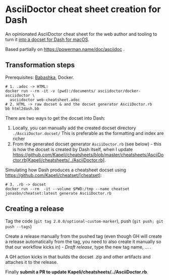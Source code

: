 AsciiDoctor cheat sheet creation for Dash
=========================================

An opinionated AsciiDoctor cheat sheet for the web author and tooling to turn it [into a docset for Dash for macOS](https://github.com/Kapeli/cheatset#readme).

Based partially on https://powerman.name/doc/asciidoc .

## Transformation steps

Prerequisites: [Babashka](https://babashka.org), Docker.

    # 1. .adoc -> HTML:
    docker run --rm -it -v (pwd):/documents/ asciidoctor/docker-asciidoctor \
      asciidoctor web-cheatsheet.adoc
    # 2. HTML -> raw docset & and the docset generator AsciiDoctor.rb
    bb html2dash.bb

There are two ways to get the docset into Dash:

1. Locally, you can manually add the created docset directory `./AsciiDoctor.docset/` This is preferable as the formatting and index are richer
2. From the generated docset generator `AsciiDoctor.rb` (see below) - this is how the docset is created by Dash itself, when I update https://github.com/Kapeli/cheatsheets/blob/master/cheatsheets/AsciiDoctor.rb[Kapeli/cheatsheets/../AsciiDoctor.rb].

Simulating how Dash produces a cheatsheet docset using https://github.com/Kapeli/cheatset/[cheatset]:

    # 3. .rb -> docset
    docker run --rm  -it --volume $PWD:/tmp --name cheatset jonasbn/cheatset:latest generate AsciiDoctor.rb

## Creating a release

Tag the code (`git tag 2.0.0/optional-custom-marker`), push (`git push; git push --tags`)

Create a release manually from the pushed tag (even though GH will create a release automatically from the tag, you need to also create it manually so that our workflow kicks in) - _Draft release_, type the new tag name, …​ .

A GH action kicks in that builds the docset .zip and other artifacts and attaches it to the release.

Finally **submit a PR to update Kapeli/cheatsheets/../AsciiDoctor.rb**.


